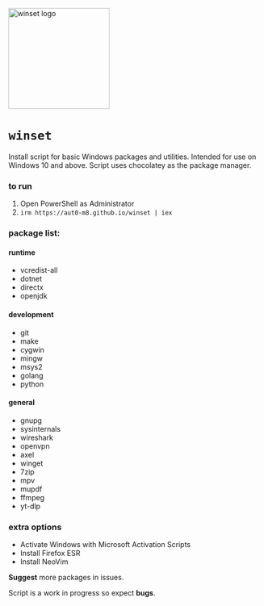 <p><img src="https://raw.githubusercontent.com/aut0-m8/winset/main/.github/winset.png" alt="winset logo" width="200"></p>

# `winset`

Install script for basic Windows packages and utilities. Intended for use on Windows 10 and above. Script uses chocolatey as the package manager.

### to run
1. Open PowerShell as Administrator
2. `irm https://aut0-m8.github.io/winset | iex`

### package list:
#### runtime
- vcredist-all
- dotnet
- directx
- openjdk
#### development
- git
- make
- cygwin
- mingw
- msys2
- golang
- python
#### general
- gnupg
- sysinternals
- wireshark
- openvpn
- axel
- winget
- 7zip
- mpv
- mupdf
- ffmpeg
- yt-dlp

### extra options
- Activate Windows with Microsoft Activation Scripts
- Install Firefox ESR
- Install NeoVim

**Suggest** more packages in issues.

Script is a work in progress so expect **bugs**.
